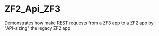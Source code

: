 # ZF2_Api_ZF3
Demonstrates how make REST requests from a ZF3 app to a ZF2 app by "API-sizing" the legacy ZF2 app 
